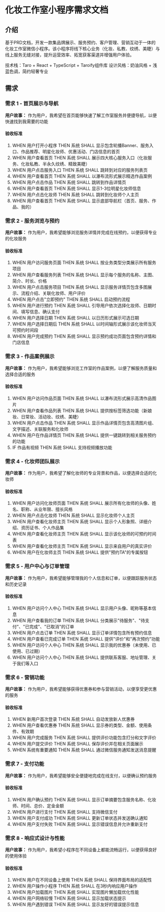 # 化妆工作室小程序需求文档

## 介绍

基于PRD文档，开发一款集品牌展示、服务预约、客户管理、营销互动于一体的化妆工作室微信小程序。该小程序将线下核心业务（化妆、私教、纹绣、美睫）与线上服务无缝对接，提升运营效率、拓宽获客渠道并增强用户体验。

技术栈：Taro + React + TypeScript + Taroify组件库
设计风格：奶油风格 + 浅蓝色调，简约轻奢专业

## 需求

### 需求 1 - 首页展示与导航

**用户故事：** 作为用户，我希望在首页能够快速了解工作室服务并便捷导航，以便快速找到我需要的功能

#### 验收标准

1. WHEN 用户打开小程序 THEN 系统 SHALL 显示包含轮播Banner、服务入口、作品推荐、明星化妆师、优惠活动、门店信息的首页
2. WHEN 用户查看首页 THEN 系统 SHALL 展示四大核心服务入口（化妆服务、化妆私教、半永久纹绣、精致美睫）
3. WHEN 用户点击服务入口 THEN 系统 SHALL 跳转到对应的服务列表页
4. WHEN 用户查看首页 THEN 系统 SHALL 以瀑布流形式展示精选作品案例
5. WHEN 用户点击作品 THEN 系统 SHALL 跳转到作品详情页
6. WHEN 用户查看首页 THEN 系统 SHALL 显示1-3位明星化妆师信息
7. WHEN 用户点击化妆师 THEN 系统 SHALL 跳转到化妆师个人主页
8. WHEN 用户查看首页 THEN 系统 SHALL 显示底部导航栏（首页、服务、作品、我的）

### 需求 2 - 服务浏览与预约

**用户故事：** 作为用户，我希望能够浏览服务详情并完成在线预约，以便获得专业的化妆服务

#### 验收标准

1. WHEN 用户访问服务页面 THEN 系统 SHALL 按业务类型分类展示所有服务项目
2. WHEN 用户查看服务列表 THEN 系统 SHALL 显示每个服务的名称、主图、简介、时长、价格
3. WHEN 用户点击服务项目 THEN 系统 SHALL 显示服务详情页包含多图展示、流程介绍、关联化妆师、用户评价
4. WHEN 用户点击"立即预约" THEN 系统 SHALL 启动预约流程
5. WHEN 用户进行预约 THEN 系统 SHALL 引导用户依次选择化妆师、日期时间、填写信息、确认支付
6. WHEN 用户选择日期 THEN 系统 SHALL 以日历形式展示可选日期
7. WHEN 用户选择日期后 THEN 系统 SHALL 以时间轴形式展示该化妆师当天可预约时间段
8. WHEN 用户完成预约 THEN 系统 SHALL 显示预约成功页面包含预约详情和门店信息

### 需求 3 - 作品案例展示

**用户故事：** 作为用户，我希望能够浏览工作室的作品案例，以便了解服务质量和选择合适的服务

#### 验收标准

1. WHEN 用户访问作品页面 THEN 系统 SHALL 以瀑布流形式展示高清作品图片
2. WHEN 用户查看作品列表 THEN 系统 SHALL 提供按标签筛选功能（新娘妆、日常妆、活动妆、纹绣、美睫）
3. WHEN 用户点击作品 THEN 系统 SHALL 显示作品详情页包含高清图片组、文字描述、关联服务和化妆师
4. WHEN 用户在作品详情页 THEN 系统 SHALL 提供一键跳转到相关服务预约的功能
5. IF 作品有视频 THEN 系统 SHALL 支持视频播放功能

### 需求 4 - 化妆师团队展示

**用户故事：** 作为用户，我希望了解化妆师的专业背景和作品，以便选择合适的化妆师

#### 验收标准

1. WHEN 用户访问化妆师页面 THEN 系统 SHALL 展示所有化妆师的头像、姓名、职称、从业年限、擅长风格
2. WHEN 用户点击化妆师 THEN 系统 SHALL 显示化妆师个人主页
3. WHEN 用户查看化妆师主页 THEN 系统 SHALL 显示个人形象照、详细介绍、资历证书、个人作品集
4. WHEN 用户查看化妆师主页 THEN 系统 SHALL 显示该化妆师的可预约时间表
5. WHEN 用户查看化妆师主页 THEN 系统 SHALL 显示来自用户的真实评价
6. WHEN 用户在化妆师主页 THEN 系统 SHALL 提供"预约TA"的专属按钮

### 需求 5 - 用户中心与订单管理

**用户故事：** 作为用户，我希望能够管理我的个人信息和订单，以便跟踪服务状态和历史记录

#### 验收标准

1. WHEN 用户访问个人中心 THEN 系统 SHALL 显示用户头像、昵称等基本信息
2. WHEN 用户查看我的订单 THEN 系统 SHALL 分类展示"待服务"、"待支付"、"已完成"、"已取消"的订单
3. WHEN 用户点击订单 THEN 系统 SHALL 显示订单详情包含所有预约信息
4. WHEN 用户查看已完成订单 THEN 系统 SHALL 提供"评价"和"再次预约"功能
5. WHEN 用户访问个人中心 THEN 系统 SHALL 显示我的优惠券（未使用、已使用、已过期）
6. WHEN 用户访问个人中心 THEN 系统 SHALL 提供联系客服、地址管理、关于我们等入口

### 需求 6 - 营销功能

**用户故事：** 作为用户，我希望能够获得优惠券和参与营销活动，以便享受更优惠的服务

#### 验收标准

1. WHEN 新用户首次登录 THEN 系统 SHALL 自动发放新人优惠券
2. WHEN 用户查看优惠券 THEN 系统 SHALL 显示券的类型、金额、使用条件、有效期
3. WHEN 用户完成服务 THEN 系统 SHALL 提供评价功能包含打分和文字评价
4. WHEN 用户提交评价 THEN 系统 SHALL 保存评价并在相关页面展示
5. WHEN 系统有重要通知 THEN 系统 SHALL 通过微信服务通知发送消息提醒

### 需求 7 - 支付功能

**用户故事：** 作为用户，我希望能够安全便捷地完成在线支付，以便确认预约服务

#### 验收标准

1. WHEN 用户确认预约 THEN 系统 SHALL 显示订单摘要包含服务名称、化妆师、时间、总价、定金金额
2. WHEN 用户进行支付 THEN 系统 SHALL 支持微信支付
3. WHEN 用户支付成功 THEN 系统 SHALL 更新订单状态并发送确认通知
4. WHEN 用户支付失败 THEN 系统 SHALL 显示错误信息并允许重新支付

### 需求 8 - 响应式设计与性能

**用户故事：** 作为用户，我希望小程序在不同设备上都能流畅运行，以便获得良好的使用体验

#### 验收标准

1. WHEN 用户在不同设备上使用 THEN 系统 SHALL 保持界面布局的适配性
2. WHEN 用户操作小程序 THEN 系统 SHALL 在3秒内响应用户操作
3. WHEN 用户加载图片 THEN 系统 SHALL 实现图片懒加载优化性能
4. WHEN 用户网络较慢 THEN 系统 SHALL 显示加载状态提示
5. WHEN 用户遇到错误 THEN 系统 SHALL 显示友好的错误提示信息